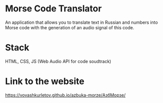 # Morse Code Translator
An application that allows you to translate text in Russian and numbers into Morse code with the generation of an audio signal of this code.
# Stack
HTML, CSS, JS (Web Audio API for code soudtrack)
# Link to the website
https://vovashkurletov.github.io/azbuka-morze/АзбМорзе/

